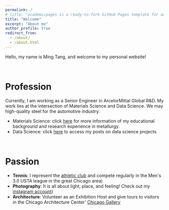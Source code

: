 ```yaml
---
permalink: /
# title: "academicpages is a ready-to-fork GitHub Pages template for academic personal websites"
title: "Welcome"
excerpt: "About me"
author_profile: true
redirect_from:
  - /about/
  - /about.html
---
```


<!-- # Welcome to my site! -->

Hello, my name is Ming Tang, and welcome to my personal website!

<br/>

# Profession
Currently, I am working as a Senior Engineer in ArcelorMittal Global R&D. My work lies at the intersection of Materials Science and Data Science. We may high-quality steel for the automotive industry.
- Materials Science: click [here](https://tangming2008.github.io//cv/) for more information of my educational background and research experience in metallurgy.
- Data Science: click [here](https://tangming2008.github.io//portfolio/) to access my posts on data science projects

<br/>

# Passion
- **Tennis**: I represent the [athletic club](https://www.midtown.com/tennis) and compete regularly in the Men's 3.0 USTA league in the great Chicago area)
- **Photography**: It is all about light, place, and feeling! Check out my [instagram account](https://www.instagram.com/tangming2008/?hl=en))
- **Architecture**: Volunteer as an Exhibition Host and give tours to visitors in the Chicago Architecture Center' [Chicago Gallery](https://www.architecture.org/exhibits/exhibit/chicago-gallery/)

<!--
* Work hard and play harder
-->
